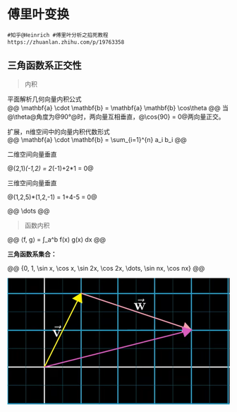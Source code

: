 # 傅里叶变换  

```link
#知乎@Heinrich​ #傅里叶分析之掐死教程
https://zhuanlan.zhihu.com/p/19763358
```

## 三角函数系正交性 

> 内积

平面解析几何向量内积公式    
@@
\mathbf{a} \cdot \mathbf{b} = \mathbf{a} \mathbf{b} \cos\theta
@@
当@\theta@角度为@90°@时，两向量互相垂直，@\cos{90} = 0@两向量正交。  


扩展，n维空间中的向量内积代数形式   
@@
\mathbf{a} \cdot \mathbf{b} = \sum_{i=1}^{n} a_i b_i
@@

二维空间向量垂直   

@(2,1)*(-1,2) = 2*(-1)+2*1 = 0@

三维空间向量垂直

@(1,2,5)*(1,2,-1) = 1+4-5 = 0@   

@@
\dots
@@

> 函数内积  


@@
⟨f, g⟩ = ∫_a^b f(x) g(x) dx
@@

**三角函数系集合：**   

@@
\{0, 1, \sin x, \cos x, \sin 2x, \cos 2x, \dots, \sin nx, \cos nx\}
@@



![正确的向量加法](./img/essence/essence1 ':size=WIDTHxHEIGHT')






